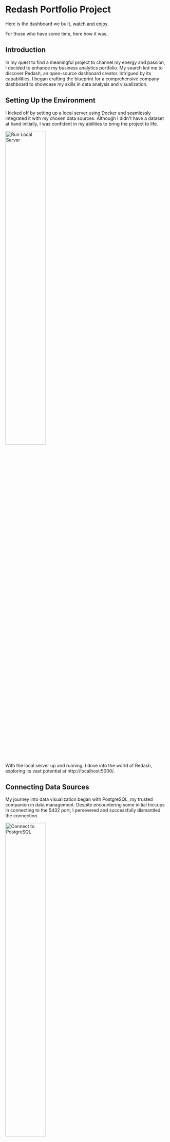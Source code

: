 # Redash Portfolio Project 
Here is the dashboard we built, [watch and enjoy](http://localhost:5000/public/dashboards/c5ojCwJIpz885OpA5ALjdUjjhpkzqV6DLoSoT1c2?org_slug=default).

For those who have some time, here how it was..

## Introduction

In my quest to find a meaningful project to channel my energy and passion, I decided to enhance my business analytics portfolio. My search led me to discover Redash, an open-source dashboard creator. Intrigued by its capabilities, I began crafting the blueprint for a comprehensive company dashboard to showcase my skills in data analysis and visualization.

## Setting Up the Environment

I kicked off by setting up a local server using Docker and seamlessly integrated it with my chosen data sources. Although I didn't have a dataset at hand initially, I was confident in my abilities to bring the project to life.

<img src="https://github.com/Christymacarena/redash/assets/110884096/a22c9b9e-ae6a-4a43-9c15-f14d21271947" alt="Run Local Server" width="50%">

With the local server up and running, I dove into the world of Redash, exploring its vast potential at http://localhost:5000/.

## Connecting Data Sources

My journey into data visualization began with PostgreSQL, my trusted companion in data management. Despite encountering some initial hiccups in connecting to the 5432 port, I persevered and successfully dismantled the connection. 

<img src="https://github.com/Christymacarena/redash/assets/110884096/eb07d941-ac43-4d1b-a7ca-9b8198d76213" alt="Connect to PostgreSQL" width="50%">

Determined to explore the full spectrum of possibilities, I ventured into Clickhouse. Overcoming challenges with URL and CURL configurations, I triumphed in establishing a seamless connection.

<img src="https://github.com/Christymacarena/redash/assets/110884096/68f2e93c-412e-40c7-9475-9c3b6da1a9ee" alt="Connect to Clickhouse" width="40%">

## Crafting the Dashboard

With all systems connected and automated, I set out to leverage this powerful toolkit to construct the company's dashboard.

<img src="https://github.com/Christymacarena/redash/assets/110884096/6852009b-b107-4dc6-9a01-b9696c2c6b34" alt="Dashboard Preview" width="50%">

One of the standout features of Redash is its multifilter functionality, allowing users to extract precise insights from their datasets effortlessly.

<img src="https://github.com/Christymacarena/redash/assets/110884096/e4752e47-bcdd-4ef8-82bb-621118fd5e37" alt="Multifilter Visualization" width="50%">

## Exploring Data Insights

I delved into SQL queries to uncover insights from the data, crafting queries that offered valuable perspectives on business metrics.

<details>
  <summary>Click to expand SQL Code</summary> 
```sql
SELECT
    toStartOfMonth(toDate(Date)) AS Month,
    multiIf(
        '{{ cmp }}' = 'No', 
            if(
                toStartOfMonth(toDate(Date)) BETWEEN '{{ dates.start }}' AND '{{ dates.end }}', 
                'Current period', 
                'Comparative period'
            ),
        '{{ cmp }}' = 'With last month', 
            if(
                (toDate(addMonths(Date, -1)) BETWEEN '{{ dates.start }}' AND '{{ dates.end }}') 
                OR 
                ( toStartOfMonth(toDate(Date)) BETWEEN '{{ dates.start }}' AND '{{ dates.end }}'), 
                'Current period', 
                'Comparative period'
            ),
        NULL
    ) AS Comparing,
    SUM(Quantity) AS Total_Quantity,
    Country,
    State,
    `Product Category` AS PCategory,
    `Sub Category` AS SubCategory,
    SUM(Revenue) - SUM(Cost) AS Gross_Profit,
    SUM(
        CASE
            WHEN `Customer Gender` = 'F' THEN 1
            ELSE 0
        END
    ) AS Female_Count,
    AVG(
        CASE
            WHEN `Customer Gender` = 'F' THEN `Customer Age`
        END
    ) AS Avg_Female_Age,
    SUM(
        CASE
            WHEN `Customer Gender` = 'M' THEN 1
            ELSE 0
        END
    ) AS Male_Count,
    AVG(
        CASE
            WHEN `Customer Gender` = 'M' THEN `Customer Age`
        END
    ) AS Avg_Male_Age
FROM
    default.salesforcourse_4fe2kehu
WHERE 
    (
        '{{ cmp }}' = 'No' AND 
        toStartOfMonth(toDate(Date)) BETWEEN '{{ dates.start }}' AND '{{ dates.end }}'
    )
    OR
    (
        '{{ cmp }}' = 'With last month' AND 
        (
            (
                toStartOfMonth(toDate('{{ dates.end }}')) = toStartOfMonth(toDate(addMonths(Date, -1))) 
                AND 
                toStartOfMonth(toDate('{{ dates.start }}')) = toStartOfMonth(toDate(Date))
            ) 
             OR
            (
        '{{ cmp }}' = 'With last month' AND 
        (
            (toDate(addMonths(Date, 1)) BETWEEN '{{ dates.start }}' AND '{{ dates.end }}') 
            OR 
            (toDate(Date) BETWEEN '{{ dates.start }}' AND '{{ dates.end }}')
        )
            )
        )
    )
GROUP BY
    Month,
    Comparing,
    Country,
    State,
    PCategory, 
    SubCategory
ORDER BY
    Gross_Profit DESC;
</details>
```

## Visualizing Insights

Armed with aggregated values and diverse timelines, I embarked on a journey of visualization, unlocking a wealth of insights.

1. Time Series Analysis:

-Line charts showing trends in Gross Profit and Total Quantity over last year

<details>
  <summary>Click to expand SQL Code</summary>
```sql
  
SELECT
    toStartOfMonth(toDate(Date)) AS Month,
    SUM(Quantity) AS Total_Quantity,
    Country,
    State,
    `Product Category` AS PCategory,
    `Sub Category` AS SubCategory,
    SUM(Revenue - Cost) AS Gross_Profit, -- Calculate total gross profit
    SUM(
        CASE WHEN `Customer Gender` = 'F' THEN 1 ELSE 0 END
    ) AS Female_Count,
    AVG(
        CASE WHEN `Customer Gender` = 'F' THEN `Customer Age` END
    ) AS Avg_Female_Age,
    SUM(
        CASE WHEN `Customer Gender` = 'M' THEN 1 ELSE 0 END
    ) AS Male_Count,
    AVG(
        CASE WHEN `Customer Gender` = 'M' THEN `Customer Age` END
    ) AS Avg_Male_Age
FROM
    default.salesforcourse_4fe2kehu
WHERE 
    toStartOfMonth(toDate(Date)) BETWEEN '{{ dates.start }}' AND '{{ dates.end }}'
GROUP BY
    Month,
    Country,
    State,
    PCategory, 
    SubCategory
ORDER BY
    Gross_Profit DESC;
</details>



-Stacked bar charts comparing Total Quantity and Gross Profit between the last month and previus month

<details>
  <summary>Click to expand SQL Code</summary> 
```sql
SELECT
    toStartOfMonth(toDate(Date)) AS Month,
    multiIf(
        '{{ cmp }}' = 'No', 
            if(
                toStartOfMonth(toDate(Date)) BETWEEN '{{ dates.start }}' AND '{{ dates.end }}', 
                'Current period', 
                'Comparative period'
            ),
        '{{ cmp }}' = 'With last month', 
            if(
                (toDate(addMonths(Date, -1)) BETWEEN '{{ dates.start }}' AND '{{ dates.end }}') 
                OR 
                ( toStartOfMonth(toDate(Date)) BETWEEN '{{ dates.start }}' AND '{{ dates.end }}'), 
                'Current period', 
                'Comparative period'
            ),
        NULL
    ) AS Comparing,
    SUM(Quantity) AS Total_Quantity,
    Country,
    State,
    `Product Category` AS PCategory,
    `Sub Category` AS SubCategory,
    SUM(Revenue) - SUM(Cost) AS Gross_Profit,
    SUM(
        CASE
            WHEN `Customer Gender` = 'F' THEN 1
            ELSE 0
        END
    ) AS Female_Count,
    AVG(
        CASE
            WHEN `Customer Gender` = 'F' THEN `Customer Age`
        END
    ) AS Avg_Female_Age,
    SUM(
        CASE
            WHEN `Customer Gender` = 'M' THEN 1
            ELSE 0
        END
    ) AS Male_Count,
    AVG(
        CASE
            WHEN `Customer Gender` = 'M' THEN `Customer Age`
        END
    ) AS Avg_Male_Age
FROM
    default.salesforcourse_4fe2kehu
WHERE 
    (
        '{{ cmp }}' = 'No' AND 
        toStartOfMonth(toDate(Date)) BETWEEN '{{ dates.start }}' AND '{{ dates.end }}'
    )
    OR
    (
        '{{ cmp }}' = 'With last month' AND 
        (
            (
                toStartOfMonth(toDate('{{ dates.end }}')) = toStartOfMonth(toDate(addMonths(Date, -1))) 
                AND 
                toStartOfMonth(toDate('{{ dates.start }}')) = toStartOfMonth(toDate(Date))
            ) 
             OR
            (
        '{{ cmp }}' = 'With last month' AND 
        (
            (toDate(addMonths(Date, 1)) BETWEEN '{{ dates.start }}' AND '{{ dates.end }}') 
            OR 
            (toDate(Date) BETWEEN '{{ dates.start }}' AND '{{ dates.end }}')
        )
            )
        )
    )
GROUP BY
    Month,
    Comparing,
    Country,
    State,
    PCategory, 
    SubCategory
ORDER BY
    Gross_Profit DESC;
</details>


2.Geospatial Analysis:

-Geographical heatmaps showing Average Revenue per Transaction by Country (sorry, server was too slow to work woth these data)
-Even can be a fancy Bubble map visualizing the distribution of Female Count and Male Count by geographical regions, but we don't hace lat and long:) so next time.

3.Product Category Analysis:

-Horizontal bar charts displaying Total Quantity and Gross Profit by Product Category.
-Treemaps representing the hierarchy of Product Categories and Subcategories based on Gross Profit.
Buuuuuuuuuut. i dint have Treemap in my version of Redash so i provided sunburns sequence

<details>
  <summary>Click to expand SQL Code</summary>
```sql
WITH SequenceCTE AS (
  SELECT
    "Product Category" AS stage1,
    "Sub Category" AS stage2,
    NULL AS stage3,
    NULL AS stage4,
    NULL AS stage5,
    COUNT(*) AS value
  FROM
    default.salesforcourse_4fe2kehu
  WHERE 
    toStartOfMonth(toDate("Date")) BETWEEN '{{ dates.start }}' AND '{{ dates.end }}'
  GROUP BY
    "Product Category",
    "Sub Category"
)
SELECT
  stage1,
  stage2,
  stage3,
  stage4,
  stage5,
  value
FROM
  SequenceCTE
ORDER BY
  value DESC;
</details>


3.Customer Demographics Analysis:

-Pie charts illustrating the distribution of Female and Male customers.
-Box plots showcasing the distribution of Average Female Age and Average Male Age across different product categories.

<details>
  <summary>Click to expand SQL Code</summary>
```sql
WITH GenderCounts AS (
    SELECT
        SUM(
            CASE WHEN `Customer Gender` = 'F' THEN 1 ELSE 0 END
        ) AS Female_Count,
        SUM(
            CASE WHEN `Customer Gender` = 'M' THEN 1 ELSE 0 END
        ) AS Male_Count,
        AVG(
            CASE WHEN `Customer Gender` = 'F' THEN "Revenue" - "Cost" ELSE NULL END
        ) AS Avg_Female_Gross_Profit,
        AVG(
            CASE WHEN `Customer Gender` = 'M' THEN "Revenue" - "Cost" ELSE NULL END
        ) AS Avg_Male_Gross_Profit,
        SUM(
            CASE WHEN `Customer Gender` = 'F' THEN "Quantity" ELSE 0 END
        ) AS Total_Female_Quantity,
        SUM(
            CASE WHEN `Customer Gender` = 'M' THEN "Quantity" ELSE 0 END
        ) AS Total_Male_Quantity
    FROM
        default.salesforcourse_4fe2kehu
    WHERE 
        toStartOfMonth(toDate(Date)) BETWEEN '{{ dates.start }}' AND '{{ dates.end }}'
)
SELECT
    'Female' AS Gender,
    Female_Count AS Count,
    Avg_Female_Gross_Profit AS Avg_Gross_Profit,
    Total_Female_Quantity AS Total_Quantity
FROM
    GenderCounts
UNION ALL
SELECT
    'Male' AS Gender,
    Male_Count AS Count,
    Avg_Male_Gross_Profit AS Avg_Gross_Profit,
    Total_Male_Quantity AS Total_Quantity
FROM
    GenderCounts;
</details>


4. Comparative Analysis:

*By juxtaposing metrics from different periods, our Comparative Analysis provides a comprehensive view of performance evolution, empowering stakeholders to make data-driven decisions and optimize business strategies
-Dual-axis line charts comparing Total Quantity and Gross Profit between the Current Period and Comparative Period.
-Side-by-side bar charts displaying Total Quantity and Gross Profit for the Current Period and Comparative Period.

<details>
  <summary>Click to expand SQL Code</summary>
```sql
WITH CohortCTE AS (
    SELECT
        toStartOfMonth(Date) AS Cohort_Month,
        "Product Category" AS Product_Category,
        AVG("Unit Price" - "Unit Cost") AS Avg_Profit_Margin,
        SUM(Revenue - Cost) AS Total_Profit
    FROM
        default.salesforcourse_4fe2kehu
    GROUP BY
        Cohort_Month,
        Product_Category
    ORDER BY
        Cohort_Month
)
SELECT
    Cohort_Month,
    Product_Category,
    AVG(Avg_Profit_Margin) AS Avg_Profit_Margin,
    SUM(Total_Profit) AS Total_Profit
FROM
    CohortCTE
GROUP BY
    Cohort_Month,
    Product_Category
ORDER BY
    Cohort_Month;
</details>


5. Overall Performance Metrics:

-KPI widgets showing aggregated metrics such as Total Quantity, Gross Profit, Female Count, and Male Count.
Gauges representing the percentage change in Total Quantity and Gross Profit compared to the previous period.

6. Customer Segmentation:

-Scatter plots visualizing the relationship between Gross Profit and Customer Age, segmented by gender.
-Radar charts comparing the average Gross Profit and Total Quantity for different customer segments.

## So let's go straight to conclusions:


Customer Demographics:
Majority of customers fall within the age range of 32-45 years, indicating a mature target audience.
Gender distribution is nearly equal, with approximately 47-53 split between male and female customers.
The average age of customers across different product categories ranges from 34 to 38 years, with the youngest customers observed in the road bikes category.

Product Performance:
Accessories emerge as the largest category of goods sold, with notable popularity in subcategories such as tires and tubes, and bottles and cages.
Assessing metrics like Total Quantity, Revenue, and Gross Profit helps identify top-performing products or categories, offering insights into factors driving their success.
Understanding the relationship between Unit Cost, Unit Price, and Gross Profit enables optimization of pricing strategies to enhance profitability.

Geospatial Analysis:
The US leads in terms of quantity of goods sold across all categories, while Germany boasts higher average revenue per transaction, suggesting lucrative market potential.
Geographical heatmaps visualize revenue or sales distribution across different countries or regions, facilitating targeted marketing efforts.
Time Series Analysis:

The business witnessed significant improvement from 2015 to 2016, with Gross Profit turning consistently positive over time.
Tracking trends in Total Quantity, Revenue, and Gross Profit helps identify seasonal patterns and long-term growth trends, enabling proactive business decisions.Customer Segmentation:
Despite limited data, the gender distribution analysis provides insights into customer demographics, aiding in personalized marketing campaigns.
Analyzing customer retention rates and lifetime value guides prioritization of customer acquisition and retention strategies.

Cost Analysis:
Evaluating cost distribution across product categories helps identify areas for cost optimization and potential cost-saving opportunities.
Products with high margins and low production costs should be prioritized in marketing efforts to maximize profitability and cost-effectiveness.
In summary, leveraging insights from customer demographics, product performance, geospatial analysis, time series analysis, customer segmentation, and cost analysis enables data-driven decision-making and strategic planning for business growth and profitability.
